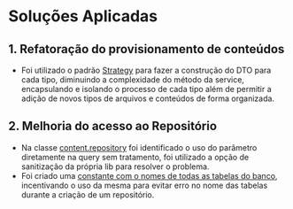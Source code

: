 # Soluções Aplicadas

## 1. Refatoração do provisionamento de conteúdos

- Foi utilizado o padrão [Strategy](https://refactoring.guru/design-patterns/strategy) para fazer a construção do DTO para cada tipo, diminuindo a complexidade do método da service, encapsulando e isolando o processo de cada tipo além de permitir a adição de novos tipos de arquivos e conteúdos de forma organizada.

## 2. Melhoria do acesso ao Repositório

- Na classe [content.repository](src/content/repository/content.repository.ts) foi identificado o uso do parâmetro diretamente na query sem tratamento, foi utilizado a opção de sanitização da própria lib para resolver o problema.
- Foi criado uma [constante com o nomes de todas as tabelas do banco](src/database/tables.ts), incentivando o uso da mesma para evitar erro no nome das tabelas durante a criação de um repositório.
